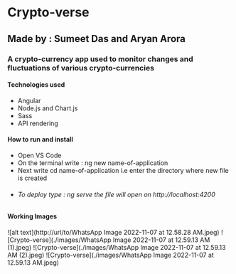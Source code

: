 # Crypto-verse
## Made by : Sumeet Das and Aryan Arora
### A crypto-currency app used to monitor changes and fluctuations of various crypto-currencies

#### Technologies used
* Angular
* Node.js and Chart.js
* Sass
* API rendering

#### How to run and install
* Open VS Code
* On the terminal write  : ng new name-of-application
* Next write cd name-of-application i.e enter the directory where new file is created
* ###### To deploy type : ng serve the file will open on http://localhost:4200
#### Working Images
![alt text](http://url/to/WhatsApp Image 2022-11-07 at 12.58.28 AM.jpeg)
![Crypto-verse](./images/WhatsApp Image 2022-11-07 at 12.59.13 AM (1).jpeg)
![Crypto-verse](./images/WhatsApp Image 2022-11-07 at 12.59.13 AM (2).jpeg)
![Crypto-verse](./images/WhatsApp Image 2022-11-07 at 12.59.13 AM.jpeg)
